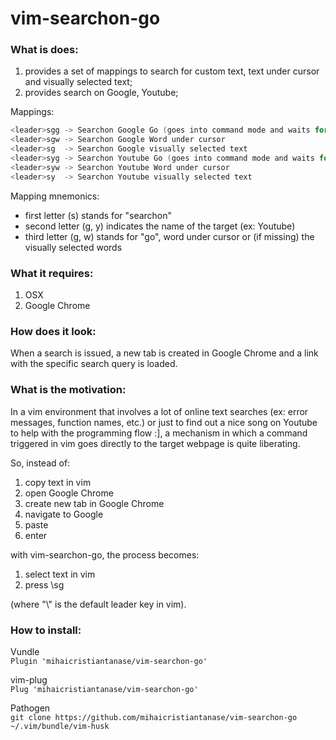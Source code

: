 # vim-searchon-go

### What is does:
1. provides a set of mappings to search for custom text, text under cursor and
   visually selected text;
2. provides search on Google, Youtube;

Mappings:
```c
<leader>sgg -> Searchon Google Go (goes into command mode and waits for input)
<leader>sgw -> Searchon Google Word under cursor
<leader>sg  -> Searchon Google visually selected text
<leader>syg -> Searchon Youtube Go (goes into command mode and waits for input)
<leader>syw -> Searchon Youtube Word under cursor
<leader>sy  -> Searchon Youtube visually selected text
```

Mapping mnemonics:
- first letter (s) stands for "searchon"
- second letter (g, y) indicates the name of the target (ex: Youtube)
- third letter (g, w) stands for "go", word under cursor or (if missing) the
  visually selected words

### What it requires:
1. OSX
2. Google Chrome

### How does it look:
When a search is issued, a new tab is created in Google Chrome and a link with
the specific search query is loaded.

### What is the motivation:
In a vim environment that involves a lot of online text searches (ex: error
messages, function names, etc.) or just to find out a nice song on Youtube to
help with the programming flow :], a mechanism in which a command triggered in
vim goes directly to the target webpage is quite liberating.

So, instead of:
1. copy text in vim
2. open Google Chrome
3. create new tab in Google Chrome
4. navigate to Google
5. paste
6. enter

with vim-searchon-go, the process becomes:
1. select text in vim
2. press \sg

(where "\\" is the default leader key in vim).

### How to install:

Vundle<br/>
`Plugin 'mihaicristiantanase/vim-searchon-go'`

vim-plug<br/>
`Plug 'mihaicristiantanase/vim-searchon-go'`

Pathogen<br/>
`git clone https://github.com/mihaicristiantanase/vim-searchon-go ~/.vim/bundle/vim-husk`
